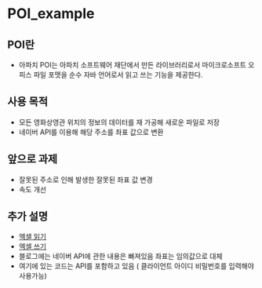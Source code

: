 # POI_example

## POI란
- 아파치 POI는 아파치 소프트웨어 재단에서 만든 라이브러리로서 마이크로소프트 오피스 파일 포맷을 순수 자바 언어로서 읽고 쓰는 기능을 제공한다. 

## 사용 목적
- 모든 영화상영관 위치의 정보의 데이터를 재 가공해 새로운 파일로 저장
- 네이버 API를 이용해 해당 주소를 좌표 값으로 변환

## 앞으로 과제
- 잘못된 주소로 인해 발생한 잘못된 좌표 값 변경
- 속도 개선

## 추가 설명
- [엑셀 읽기](http://nackwon.tistory.com/118?category=797299)
- [엑셀 쓰기](http://nackwon.tistory.com/119?category=797299)
- 블로그에는 네이버 API에 관한 내용은 빠져있음 좌표는 임의값으로 대체
- 여기에 있는 코드는 API를 포함하고 있음 ( 클라이언트 아이디 비밀번호를 입력해야 사용가능)
